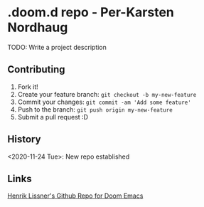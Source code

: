 # .doom.d repo - Per-Karsten Nordhaug

TODO: Write a project description

## Contributing

1. Fork it!
2. Create your feature branch: `git checkout -b my-new-feature`
3. Commit your changes: `git commit -am 'Add some feature'`
4. Push to the branch: `git push origin my-new-feature`
5. Submit a pull request :D

## History

<2020-11-24 Tue>: New repo established

## Links

[Henrik Lissner's Github Repo for Doom Emacs](https://github.com/hlissner/doom-emacs)


